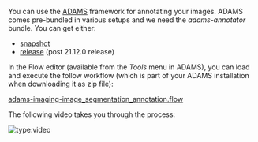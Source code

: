 You can use the [ADAMS](https://adams.cms.waikato.ac.nz/) framework for annotating your images. 
ADAMS comes pre-bundled in various setups and we need the *adams-annotator* bundle. You can get either:

* [snapshot](https://adams.cms.waikato.ac.nz/download/snapshot/)
* [release](https://adams.cms.waikato.ac.nz/download/release/) (post 21.12.0 release)

In the Flow editor (available from the *Tools* menu in ADAMS), you can load and execute the follow workflow
(which is part of your ADAMS installation when downloading it as zip file):

[adams-imaging-image_segmentation_annotation.flow](https://github.com/waikato-datamining/adams-base/blob/master/adams-imaging/src/main/flows/adams-imaging-image_segmentation_annotation.flow)

The following video takes you through the process:

![type:video](https://www.youtube.com/embed/y4GObrmrouo)
